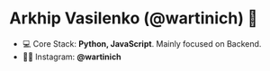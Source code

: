 <h1 align="left">Arkhip Vasilenko (@wartinich) 👋</h1>

- 💻 Core Stack: **Python, JavaScript**. Mainly focused on Backend.
- 👨‍💻 Instagram: **@wartinich**


